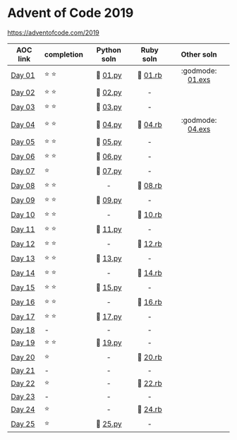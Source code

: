 # Advent of Code 2019

https://adventofcode.com/2019

| AOC link | completion | Python soln | Ruby soln | Other soln |
|----------|------------|:-----------:|:---------:|:----------:|
| [Day 01](https://adventofcode.com/2019/day/1)  | :star: :star: | :snake: [01.py](python/01.py) | :rotating_light: [01.rb](ruby/01.rb) | :godmode: [01.exs](elixir/01.exs) |
| [Day 02](https://adventofcode.com/2019/day/2)  | :star: :star: | :snake: [02.py](python/02.py) | -                   | |
| [Day 03](https://adventofcode.com/2019/day/3)  | :star: :star: | :snake: [03.py](python/03.py) | -                   | |
| [Day 04](https://adventofcode.com/2019/day/4)  | :star: :star: | :snake: [04.py](python/04.py) | :rotating_light: [04.rb](ruby/04.rb) | :godmode: [04.exs](elixir/04.exs) |
| [Day 05](https://adventofcode.com/2019/day/5)  | :star: :star: | :snake: [05.py](python/05.py) | -                   | |
| [Day 06](https://adventofcode.com/2019/day/6)  | :star: :star: | :snake: [06.py](python/06.py) | -                   | |
| [Day 07](https://adventofcode.com/2019/day/7)  | :star:        | :snake: [07.py](python/07.py) | -                   | |
| [Day 08](https://adventofcode.com/2019/day/8)  | :star: :star: | - | :rotating_light: [08.rb](ruby/08.rb) | |
| [Day 09](https://adventofcode.com/2019/day/9)  | :star: :star: | :snake: [09.py](python/09.py) | -                   | |
| [Day 10](https://adventofcode.com/2019/day/10) | :star: :star: | - | :rotating_light: [10.rb](ruby/10.rb) | |
| [Day 11](https://adventofcode.com/2019/day/11) | :star: :star: | :snake: [11.py](python/11.py) | -                   | |
| [Day 12](https://adventofcode.com/2019/day/12) | :star: :star: | - | :rotating_light: [12.rb](ruby/12.rb) | |
| [Day 13](https://adventofcode.com/2019/day/13) | :star: :star: | :snake: [13.py](python/13.py) | -                   | |
| [Day 14](https://adventofcode.com/2019/day/14) | :star: :star: | - | :rotating_light: [14.rb](ruby/14.rb) | |
| [Day 15](https://adventofcode.com/2019/day/15) | :star: :star: | :snake: [15.py](python/15.py) | -                   | |
| [Day 16](https://adventofcode.com/2019/day/16) | :star: :star: | - | :rotating_light: [16.rb](ruby/16.rb) | |
| [Day 17](https://adventofcode.com/2019/day/17) | :star: :star: | :snake: [17.py](python/17.py) | -                   | |
| [Day 18](https://adventofcode.com/2019/day/18) | -  | -  | - | |
| [Day 19](https://adventofcode.com/2019/day/19) | :star: :star: | :snake: [19.py](python/19.py) | -                   | |
| [Day 20](https://adventofcode.com/2019/day/20) | :star:        | - | :rotating_light: [20.rb](ruby/20.rb) | |
| [Day 21](https://adventofcode.com/2019/day/21) | -  | -  | - | |
| [Day 22](https://adventofcode.com/2019/day/22) | :star:        | - | :rotating_light: [22.rb](ruby/22.rb) | |
| [Day 23](https://adventofcode.com/2019/day/23) | -  | -  | - | |
| [Day 24](https://adventofcode.com/2019/day/24) | :star:        | - | :rotating_light: [24.rb](ruby/24.rb) | |
| [Day 25](https://adventofcode.com/2019/day/25) | :star:        | :snake: [25.py](python/25.py) | - | |

